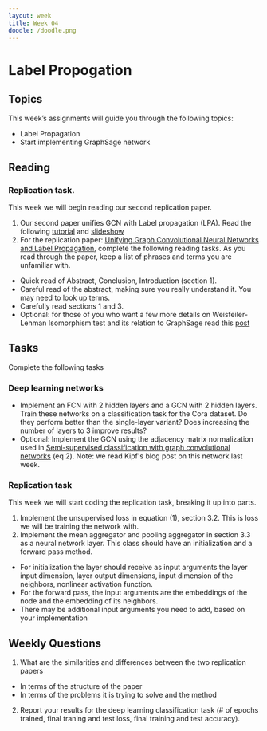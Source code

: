 ```yaml
---
layout: week
title: Week 04
doodle: /doodle.png
---
```


# Label Propogation

## Topics

This week’s assignments will guide you through the following topics:
*   Label Propagation
*    Start implementing GraphSage network


## Reading

### Replication task.
This week we will begin reading our second replication paper.
1. Our second paper unifies GCN with Label propagation (LPA). Read the following [tutorial](https://towardsdatascience.com/label-propagation-demystified-cd5390f27472) and [slideshow](http://www.leonidzhukov.net/hse/2015/networks/lectures/lecture17.pdf)
2. For the replication paper: [Unifying Graph Convolutional Neural Networks and Label Propagation](https://arxiv.org/pdf/2002.06755), complete the following reading tasks. As you read through the paper, keep a list of phrases and terms you are unfamiliar with.
* Quick read of Abstract, Conclusion, Introduction (section 1). 
* Careful read of the abstract, making sure you really understand it. You may need to look up terms.
* Carefully read sections 1 and 3.
* Optional: for those of you who want a few more details on Weisfeiler-Lehman Isomorphism test and its relation to GraphSage read this [post](https://towardsdatascience.com/expressive-power-of-graph-neural-networks-and-the-weisefeiler-lehman-test-b883db3c7c49)


## Tasks

Complete the following tasks

### Deep learning networks
* Implement an FCN with 2 hidden layers and a GCN with 2 hidden layers. Train these networks on a classification task for the Cora dataset. Do they perform better than the single-layer variant? Does increasing the number of layers to 3 improve results?
* Optional: Implement the GCN using the adjacency matrix normalization used in [Semi-supervised classification with graph convolutional networks](https://arxiv.org/pdf/1609.02907.pdf) (eq 2). Note: we read Kipf's blog post on this network last week.

### Replication task
This week we will start coding the replication task, breaking it up into parts.
1. Implement the unsupervised loss in equation (1), section 3.2. This is loss we will be training the network with.
2. Implement the mean aggregator and pooling aggregator in section 3.3 as a neural network layer. This class should have an initialization and a forward pass method.
*  For initialization the layer should receive as input arguments the layer input dimension, layer output dimensions, input dimension of the neighbors, nonlinear activation function.
*  For the forward pass, the input arguments are the embeddings of the node and the embedding of its neighbors.
*  There may be additional input arguments you need to add, based on your implementation



## Weekly Questions

1. What are the similarities and differences between the two replication papers
* In terms of the structure of the paper
* In terms of the problems it is trying to solve and the method
2. Report your results for the deep learning classification task (# of epochs trained, final traning and test loss, final training and test accuracy).


